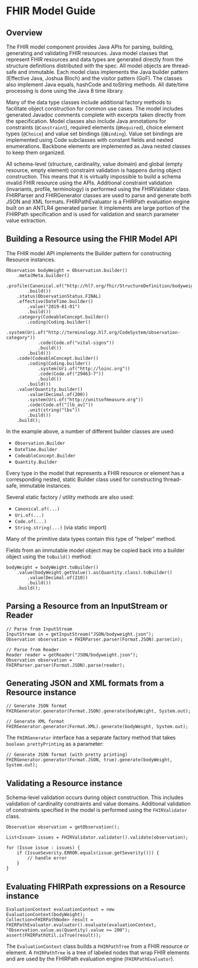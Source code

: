 # FHIR Model Guide

## Overview

The FHIR model component provides Java APIs for parsing, building, generating and validating FHIR resources. Java model classes that represent FHIR resources and data types are generated directly from the structure definitions distributed with the spec. All model objects are thread-safe and immutable. Each model class implements the Java builder pattern (Effective Java, Joshua Bloch) and the visitor pattern (GoF). The classes also implement Java equals, hashCode and toString methods. All date/time processing is done using the Java 8 time library.

Many of the data type classes include additional factory methods to facilitate object construction for common use cases. The model includes generated Javadoc comments complete with excerpts taken directly from the specification. Model classes also include Java annotations for constraints (`@Constraint`), required elements (`@Required`), choice element types (`@Choice`) and value set bindings (`@Binding`). Value set bindings are implemented using Code subclasses with constant fields and nested enumerations. Backbone elements are implemented as Java nested classes to keep them organized.

All schema-level (structure, cardinality, value domain) and global (empty resource, empty element) constraint validation is happens during object construction. This means that it is virtually impossible to build a schema invalid FHIR resource using the APIs. Additional constraint validation (invariants, profile, terminology) is performed using the FHIRValidator class. FHIRParser and FHIRGenerator classes are used to parse and generate both JSON and XML formats. FHIRPathEvaluator is a FHIRPath evaluation engine built on an ANTLR4 generated parser. It implements are large portion of the FHIRPath specification and is used for validation and search parameter value extraction.

## Building a Resource using the FHIR Model API

The FHIR model API implements the Builder pattern for constructing Resource instances.

```
Observation bodyWeight = Observation.builder()
    .meta(Meta.builder()
        .profile(Canonical.of("http://hl7.org/fhir/StructureDefinition/bodyweight"))
        .build())
    .status(ObservationStatus.FINAL)
    .effective(DateTime.builder()
        .value("2019-01-01")
        .build())
    .category(CodeableConcept.builder()
        .coding(Coding.builder()
            .system(Uri.of("http://terminology.hl7.org/CodeSystem/observation-category"))
            .code(Code.of("vital-signs"))
            .build())
        .build())
    .code(CodeableConcept.builder()
        .coding(Coding.builder()
            .system(Uri.of("http://loinc.org"))
            .code(Code.of("29463-7"))
            .build())
        .build())
    .value(Quantity.builder()
        .value(Decimal.of(200))
        .system(Uri.of("http://unitsofmeasure.org"))
        .code(Code.of("[lb_av]"))
        .unit(string("lbs"))
        .build())
    .build();
```

In the example above, a number of different builder classes are used:

- `Observation.Builder`
- `DateTime.Builder`
- `CodeableConcept.Builder`
- `Quantity.Builder`

Every type in the model that represents a FHIR resource or element has a corresponding nested, static Builder class used for constructing thread-safe, immutable instances.

Several static factory / utility methods are also used:

- `Canonical.of(...)`
- `Uri.of(...)`
- `Code.of(...)`
- `String.string(...)` (via static import)

Many of the primitive data types contain this type of "helper" method.

Fields from an immutable model object may be copied back into a builder object using the `toBuild()` method:
```
bodyWeight = bodyWeight.toBuilder()
    .value(bodyWeight.getValue().as(Quantity.class).toBuilder()
        .value(Decimal.of(210))
        .build())
    .build();
```

## Parsing a Resource from an InputStream or Reader

```
// Parse from InputStream
InputStream in = getInputStream("JSON/bodyweight.json");
Observation observation = FHIRParser.parser(Format.JSON).parse(in);

// Parse from Reader
Reader reader = getReader("JSON/bodyweight.json");
Observation observation = FHIRParser.parser(Format.JSON).parse(reader);
```

## Generating JSON and XML formats from a Resource instance

```
// Generate JSON format
FHIRGenerator.generator(Format.JSON).generate(bodyWeight, System.out);

// Generate XML format
FHIRGenerator.generator(Format.XML).generate(bodyWeight, System.out);
```

The `FHIRGenerator` interface has a separate factory method that takes `boolean prettyPrinting` as a parameter:

```
// Generate JSON format (with pretty printing)
FHIRGenerator.generator(Format.JSON, true).generate(bodyWeight, System.out);
```

## Validating a Resource instance

Schema-level validation occurs during object construction. This includes validation of cardinality constraints and value domains. Additional validation of constraints specified in the model is performed using the `FHIRValidator` class.

```
Observation observation = getObservation();

List<Issue> issues = FHIRValidator.validator().validate(observation);

for (Issue issue : issues) {
    if (IssueSeverity.ERROR.equals(issue.getSeverity())) {
        // handle error
    }
}
```

## Evaluating FHIRPath expressions on a Resource instance

```
EvaluationContext evaluationContext = new EvaluationContext(bodyWeight);
Collection<FHIRPathNode> result = FHIRPathEvaluator.evaluator().evaluate(evaluationContext, "Observation.value.as(Quantity).value >= 200");
assert(FHIRPathUtil.isTrue(result));
```

The `EvaluationContext` class builds a `FHIRPathTree` from a FHIR resource or element. A `FHIRPathTree` is a tree of labeled nodes that wrap FHIR elements and are used by the FHIRPath evaluation engine (`FHIRPathEvaluator`).
